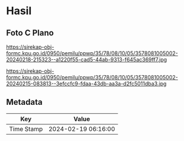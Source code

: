 # Hasil

## Foto C Plano

https://sirekap-obj-formc.kpu.go.id/0950/pemilu/ppwp/35/78/08/10/05/3578081005002-20240218-215323--a1220f55-cad5-44ab-9313-f645ac369ff7.jpg

https://sirekap-obj-formc.kpu.go.id/0950/pemilu/ppwp/35/78/08/10/05/3578081005002-20240215-083813--3efccfc9-fdaa-43db-aa3a-d2fc5011dba3.jpg


## Metadata

| Key        | Value               |
| ---------- | ------------------- |
| Time Stamp | 2024-02-19 06:16:00 |




